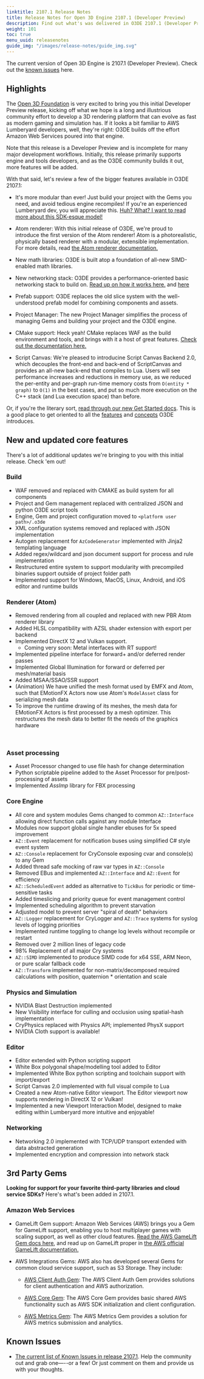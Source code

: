 ```yaml
---
linktitle: 2107.1 Release Notes
title: Release Notes for Open 3D Engine 2107.1 (Developer Preview)
description: Find out what's was delivered in O3DE 2107.1 (Developer Preview).
weight: 101
toc: true
menu_uuid: releasenotes
guide_img: "/images/release-notes/guide_img.svg"
---
```


The current version of Open 3D Engine is 2107.1 (Developer Preview). Check out the [known issues](https://github.com/o3de/o3de/issues/1736) here.

## Highlights

The [Open 3D Foundation](https://o3de.foundation) is very excited to bring you this initial Developer Preview release, kicking off what we hope is a long and illustrious community effort to develop a 3D rendering platform that can evolve as fast as modern gaming and simulation has. If it looks a bit familiar to AWS Lumberyard developers, well, they're right: O3DE builds off the effort Amazon Web Services poured into that engine.

Note that this release is a Developer Preview and is incomplete for many major development workflows. Initially, this release primarily supports engine and tools developers, and as the O3DE community builds it out, more features will be added.

 With that said, let's review a few of the bigger features available in O3DE 2107.1:

* It's more modular than ever! Just build your project with the Gems you need, and avoid tedious engine recompiles! If you're an experienced Lumberyard dev, you will appreciate this. [Huh? What? I want to read more about this SDK-esque model!](/docs/welcome-guide/key-concepts/)

* Atom renderer: With this initial release of O3DE, we're proud to introduce the first version of the Atom renderer! Atom is a photorealistic, physically based renderer with a modular, extensible implementation. For more details, read [the Atom renderer documentation.](/docs/atom-guide/)

* New math libraries: O3DE is built atop a foundation of all-new SIMD-enabled math libraries.

* New networking stack: O3DE provides a performance-oriented basic networking stack to build on. [Read up on how it works here.](https://o3de.org//docs/user-guide/networking/) and [here](/docs/user-guide/multiplayer/_index.md)

* Prefab support: O3DE replaces the old slice system with the well-understood prefab model for combining components and assets.

* Project Manager: The new Project Manager simplifies the process of managing Gems and building your project and the O3DE engine.

* CMake support: Heck yeah! CMake replaces WAF as the build environment and tools, and brings with it a host of great features. [Check out the documentation here.](/docs/user-guide/build/)

* Script Canvas: We're pleased to introducine Script Canvas Backend 2.0, which decouples the front-end and back-end of ScriptCanvas and provides an all-new back-end that compiles to Lua. Users will see performance increases and reductions in memory use, as we reduced the per-entity and per-graph run-time memory costs from `O(entity * graph)` to `O(1)` in the best cases, and put so much more execution on the C++ stack (and Lua execution space) than before.

Or, if you're the literary sort, [read through our new Get Started docs](/docs/welcome-guide/). This is a good place to get oriented to all the [features](/docs/welcome-guide/features-intro/) and [concepts](/docs/welcome-guide/key-concepts/) O3DE introduces.

## New and updated core features

There's a lot of additional updates we're bringing to you with this initial release. Check 'em out!

### Build

* WAF removed and replaced with CMAKE as build system for all components
* Project and Gem management replaced with centralized JSON and python O3DE script tools
* Engine, Gem and project configuration moved to `<platform user path>/.o3de`
* XML configuration systems removed and replaced with JSON implementation
* Autogen replacement for `AzCodeGenerator` implemented with Jinja2 templating language
* Added regex/wildcard and json document support for process and rule implementation
* Restructured entire system to support modularity with precompiled binaries support outside of project folder path
* Implemented support for Windows, MacOS, Linux, Android, and iOS editor and runtime builds
​

### Renderer (Atom)

* Removed rendering from all coupled and replaced with new PBR Atom renderer library
* Added HLSL compatibility with AZSL shader extension with export per backend
* Implemented DirectX 12 and Vulkan support.
  * Coming very soon: Metal interfaces with RT support!
* Implemented pipeline interface for forward+ and/or deferred render passes
* Implemented Global Illumination for forward or deferred per mesh/material basis
* Added MSAA/SSAO/SSR support
* (Animation) We have unified the mesh format used by EMFX and Atom, such that EMotionFX Actors now use Atom's `ModelAsset` class for serializing mesh data
* To improve the runtime drawing of its meshes, the mesh data for EMotionFX Actors is first processed by a mesh optimizer. This restructures the mesh data to better fit the needs of the graphics hardware

​

### Asset processing

* Asset Processor changed to use file hash for change determination
* Python scriptable pipeline added to the Asset Processor for pre/post-processing of assets
* Implemented *AssImp* library for FBX processing
​

### Core Engine

* All core and system modules Gems changed to common `AZ::Interface` allowing direct function calls against any module Interface
* Modules now support global single handler ebuses for 5x speed improvement
* `AZ::Event` replacement for notification buses using simplified C# style event system
* `AZ::Console` replacement for CryConsole exposing cvar and console(s) to any Gem
* Added thread safe mocking of raw var types in `AZ::Console`
* Removed EBus and implemented `AZ::Interface` and `AZ::Event` for efficiency
* `AZ::ScheduledEvent` added as alternative to `TickBus` for periodic or time-sensitive tasks
* Added timeslicing and priority queue for event management control
* Implemented scheduling algorithm to prevent starvation
* Adjusted model to prevent server "spiral of death" behaviors
* `AZ::Logger` replacement for CryLogger and `AZ::Trace` systems for syslog levels of logging priorities
* Implemented runtime toggling to change log levels without recompile or restart
* Removed over 2 million lines of legacy code
* 98% Replacement of all major Cry systems
* `AZ::SIMD` implemented to produce SIMD code for x64 SSE, ARM Neon, or pure scalar fallback code
* `AZ::Transform` implemented for non-matrix/decomposed required calculations with position, quaternion * orientation and scale
​

### Physics and Simulation

* NVIDIA Blast Destruction implemented
* New Visibility interface for culling and occlusion using spatial-hash implementation
* CryPhysics replaced with Physics API; implemented PhysX support
* NVIDIA Cloth support is available!
​

### Editor

* Editor extended with Python scripting support
* White Box polygonal shape/modelling tool added to Editor
* Implemented White Box python scripting and toolchain support with import/export
* Script Canvas 2.0 implemented with full visual compile to Lua
* Created a new Atom-native Editor viewport. The Editor viewport now supports rendering in DirectX 12 or Vulkan!
* Implemented a new Viewport Interaction Model, designed to make editing within Lumberyard more intuitive and enjoyable!

### Networking

* Networking 2.0 implemented with TCP/UDP transport extended with data abstracted generation
* Implemented encryption and compression into network stack

## 3rd Party Gems

**Looking for support for your favorite third-party libraries and cloud service SDKs?** Here's what's been added in 2107.1.

### Amazon Web Services

* GameLift Gem support: Amazon Web Services (AWS) brings you a Gem for GameLift support, enabling you to host multiplayer games with scaling support, as well as other cloud features. [Read the AWS GameLift Gem docs here](/docs/user-guide/gems/reference/aws/aws-gamelift/), and read up on GameLift proper in [the AWS official GameLift documentation.](https://docs.aws.amazon.com/gamelift/index.html)

* AWS Integrations Gems: AWS also has developed several Gems for common cloud service support, such as S3 Storage. They include:
  * [AWS Client Auth Gem](/docs/user-guide/gems/reference/aws/aws-client-auth/): The AWS Client Auth Gem provides solutions for client authentication and AWS authorization.

  * [AWS Core Gem](/docs/user-guide/gems/reference/aws/aws-core/): The AWS Core Gem provides basic shared AWS functionality such as AWS SDK initialization and client configuration.

  * [AWS Metrics Gem](/docs/user-guide/gems/reference/aws/aws-metrics/): The AWS Metrics Gem provides a solution for AWS metrics submission and analytics.

## Known Issues

* [The current list of Known Issues in release 2107.1](https://github.com/o3de/o3de/issues/1736). Help the community out and grab one&mdash;--or a few! Or just comment on them and provide us with your thoughts.
